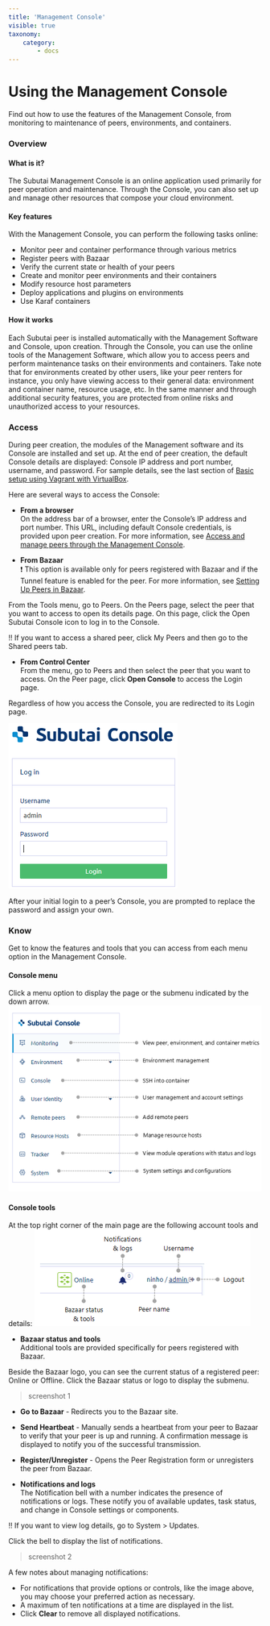 ```yaml
---
title: 'Management Console'
visible: true
taxonomy:
    category:
        - docs
---
```


# Using the Management Console

Find out how to use the features of the Management Console, from monitoring to maintenance of peers, environments, and containers. 

### Overview

#### What is it?

The Subutai Management Console is an online application used primarily for peer operation and maintenance. Through the Console, you can also set up and manage other resources that compose your cloud environment.

#### Key features

With the Management Console, you can perform the following tasks online:

* Monitor peer and container performance through various metrics
* Register peers with Bazaar
* Verify the current state or health of your peers
* Create and monitor peer environments and their containers
* Modify resource host parameters
* Deploy applications and plugins on environments
* Use Karaf containers

#### How it works

Each Subutai peer is installed automatically with the Management Software and Console, upon creation. Through the Console, you can use the online tools of the Management Software, which allow you to access peers and perform maintenance tasks on their environments and containers. Take note that for environments created by other users, like your peer renters for instance, you only have viewing access to their general data: environment and container name, resource usage, etc. In the same manner and through additional security features, you are protected from online risks and unauthorized access to your resources.
   
### Access

During peer creation, the modules of the Management software and its Console are installed and set up. At the end of peer creation, the default Console details are displayed: Console IP address and port number, username, and password. For sample details, see the last section of [Basic setup using Vagrant with VirtualBox](../../working-with-subutai/using-peeros/peeros-quick-install/virtualbox).

Here are several ways to access the Console:

* **From a browser**   
On the address bar of a browser, enter the Console’s IP address and port number. This URL, including default Console credentials, is provided upon peer creation. For more information, see [Access and manage peers through the Management Console](../../working-with-subutai/using-peeros/manage-peers).

* **From Bazaar**   
:heavy_exclamation_mark: This option is available only for peers registered with Bazaar and if the Tunnel feature is enabled for the peer. For more information, see [Setting Up Peers in Bazaar](../../working-with-subutai/using-bazaar/bazaar-tools).

From the Tools menu, go to Peers. On the Peers page, select the peer that you want to access to open its details page. On this page, click the Open Subutai Console icon to log in to the Console.

 !! If you want to access a shared peer, click My Peers and then go to the Shared peers tab.

* **From Control Center**    
From the menu, go to Peers and then select the peer that you want to access. On the Peer page, click **Open Console** to access the Login page.
	
Regardless of how you access the Console, you are redirected to its Login page.

![Console login](login.png) 

After your initial login to a peer’s Console, you are prompted to replace the password and assign your own.

### Know

Get to know the features and tools that you can access from each menu option in the Management Console.

#### Console menu

Click a menu option to display the page or the submenu indicated by the down arrow.
![Console menu](menu.png)

#### Console tools

At the top right corner of the main page are the following account tools and details:
![Console tools](account.png)

* **Bazaar status and tools**    
Additional tools are provided specifically for peers registered with Bazaar. 

Beside the Bazaar logo, you can see the current status of a registered peer: Online or Offline. Click the Bazaar status or logo to display the submenu.

> screenshot 1

  * **Go to Bazaar** - Redirects you to the Bazaar site.
  * **Send Heartbeat** - Manually sends a heartbeat from your peer to Bazaar to verify that your peer is up and running. A confirmation message is displayed to notify you of the successful transmission.
  * **Register/Unregister** - Opens the Peer Registration form or unregisters the peer from Bazaar.

* **Notifications and logs**    
  The Notification bell with a number indicates the presence of notifications or logs. These notify you of available updates, task status, and change in Console settings or components.
  
!! If you want to view log details, go to System > Updates.

 Click the bell to display the list of notifications.

> screenshot 2

  A few notes about managing notifications:
  * For notifications that provide options or controls, like the image above, you may choose your preferred action as necessary. 
  * A maximum of ten notifications at a time are displayed in the list.
  * Click **Clear** to remove all displayed notifications.

